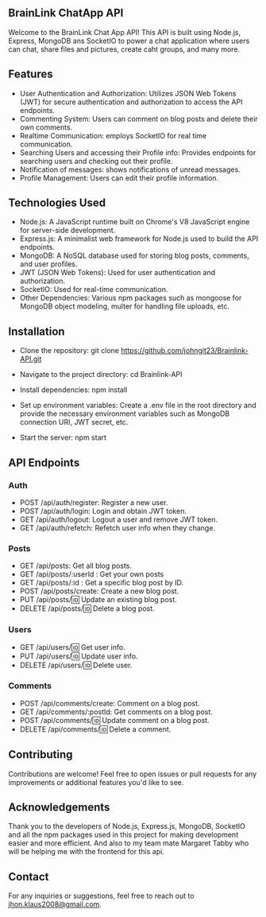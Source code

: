## BrainLink ChatApp API

Welcome to the BrainLink Chat App API! This API is built using Node.js, Express, MongoDB ans SocketIO to power a chat application where users can chat, share files and pictures, create caht groups, and many more. 

## Features

- User Authentication and Authorization: Utilizes JSON Web Tokens (JWT) for secure authentication and authorization to access the API endpoints.
- Commenting System: Users can comment on blog posts and delete their own comments.
- Realtime Communication: employs SocketIO for real time communication.
- Searching Users and accessing their Profile info: Provides endpoints for searching users and checking out their profile.
- Notification of messages: shows notifications of unread messages.
- Profile Management: Users can edit their profile information.

## Technologies Used

- Node.js: A JavaScript runtime built on Chrome's V8 JavaScript engine for server-side development.
- Express.js: A minimalist web framework for Node.js used to build the API endpoints.
- MongoDB: A NoSQL database used for storing blog posts, comments, and user profiles.
- JWT (JSON Web Tokens): Used for user authentication and authorization.
- SocketIO: Used for real-time communication.
- Other Dependencies: Various npm packages such as mongoose for MongoDB object modeling, multer for handling file uploads, etc.

## Installation

- Clone the repository:
  git clone https://github.com/johngit23/Brainlink-API.git
- Navigate to the project directory:
  cd Brainlink-API
- Install dependencies:
  npm install
- Set up environment variables:
  Create a .env file in the root directory and provide the necessary environment variables such as MongoDB connection URI, JWT secret, etc.

- Start the server:
  npm start

## API Endpoints

### Auth

- POST /api/auth/register: Register a new user.
- POST /api/auth/login: Login and obtain JWT token.
- GET /api/auth/logout: Logout a user and remove JWT token.
- GET /api/auth/refetch: Refetch user info when they change.

### Posts

- GET /api/posts: Get all blog posts.
- GET /api/posts/:userId : Get your own posts
- GET /api/posts/:id : Get a specific blog post by ID.
- POST /api/posts/create: Create a new blog post.
- PUT /api/posts/:id: Update an existing blog post.
- DELETE /api/posts/:id: Delete a blog post.

### Users

- GET /api/users/:id: Get user info.
- PUT /api/users/:id: Update user info.
- DELETE /api/users/:id: Delete user.

### Comments

- POST /api/comments/create: Comment on a blog post.
- GET /api/comments/:postId: Get comments on a blog post.
- POST /api/comments/:id: Update comment on a blog post.
- DELETE /api/comments/:id: Delete a comment.

## Contributing

Contributions are welcome! Feel free to open issues or pull requests for any improvements or additional features you'd like to see.

## Acknowledgements

Thank you to the developers of Node.js, Express.js, MongoDB, SocketIO and all the npm packages used in this project for making development easier and more efficient. And also to my team mate Margaret Tabby who will be helping me with the frontend for this api.

## Contact
For any inquiries or suggestions, feel free to reach out to jhon.klaus2008@gmail.com.
